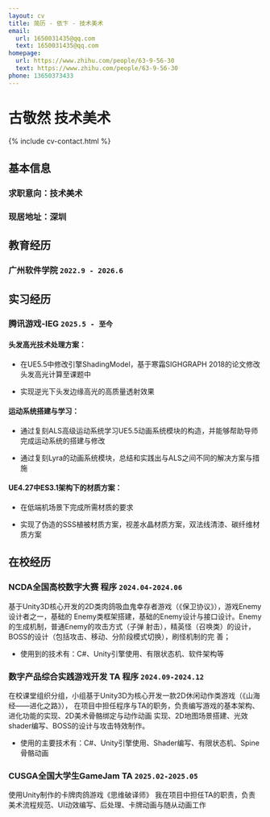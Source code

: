 ```yaml
---
layout: cv
title: 简历 - 依卞 - 技术美术
email:
  url: 1650031435@qq.com
  text: 1650031435@qq.com
homepage:
  url: https://www.zhihu.com/people/63-9-56-30
  text: https://www.zhihu.com/people/63-9-56-30
phone: 13650373433
---
```


# 古敬然 **技术美术**

<!--
include contact information from the front matter
Supported arguments:
    - homepage: url, text
    - phone
    - email
-->

{% include cv-contact.html %}

## 基本信息

### **求职意向：技术美术** 
### **现居地址：深圳** 

## 教育经历

### **广州软件学院** `2022.9 - 2026.6`

## 实习经历

### **腾讯游戏-IEG** `2025.5 - 至今`

#### **头发高光技术处理方案：** 

- 在UE5.5中修改引擎ShadingModel，基于寒霜SIGHGRAPH 2018的论文修改头发高光计算至课题中

- 实现逆光下头发边缘高光的高质量透射效果

#### **运动系统搭建与学习：** 

- 通过复刻ALS高级运动系统学习UE5.5动画系统模块的构造，并能够帮助导师完成运动系统的搭建与修改

- 通过复刻Lyra的动画系统模块，总结和实践出与ALS之间不同的解决方案与措施

#### **UE4.27中ES3.1架构下的材质方案：** 

- 在低端机场景下完成所需材质的要求

- 实现了伪造的SSS植被材质方案，视差水晶材质方案，双法线清漆、碳纤维材质方案

## 在校经历

### **NCDA全国高校数字大赛**   程序   `2024.04-2024.06`

基于Unity3D核心开发的2D类肉鸽吸血鬼幸存者游戏（《保卫协议》），游戏Enemy设计者之一，基础的
Enemy类框架搭建，基础的Enemy设计与接口设计。Enemy的生成机制，普通Enemy的攻击方式（子弹
射击），精英怪（召唤类）的设计，BOSS的设计（包括攻击、移动、分阶段模式切换），刷怪机制的完
善；
- 使用到的技术有：C#、Unity引擎使用、有限状态机、软件架构等

### **数字产品综合实践游戏开发**   TA 程序   `2024.09-2024.12`

在校课堂组织分组，小组基于Unity3D为核心开发一款2D休闲动作类游戏（《山海经——进化之路》），
在项目中担任程序与TA的职务，负责编写游戏的基本架构、进化功能的实现、2D美术骨骼绑定与动作动画
实现、2D地图场景搭建、光效shader编写、BOSS的设计与攻击特效制作。
- 使用的主要技术有：C#、Unity引擎使用、Shader编写、有限状态机、Spine骨骼动画

### **CUSGA全国大学生GameJam**   TA   `2025.02-2025.05`
使用Unity制作的卡牌肉鸽游戏《思维破译师》
我在项目中担任TA的职责，负责美术流程规范、UI动效编写、后处理、卡牌动画与随从动画工作


<!-- ### Footer

Last updated: May 2013 -->
